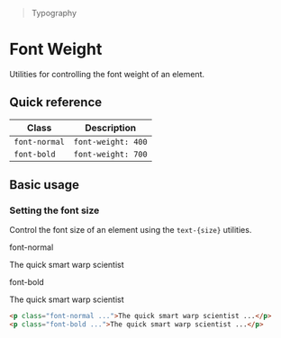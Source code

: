 > Typography

# Font Weight

Utilities for controlling the font weight of an element.

## Quick reference

| Class          | Description        |
|----------------|--------------------|
| `font-normal`  | `font-weight: 400` |
| `font-bold`    | `font-weight: 700` |

## Basic usage

### Setting the font size
Control the font size of an element using the `text-{size}` utilities.

<container>
  <div class="mx-24">
    <span class="pd-font-medium pd-text-sm pd-text-slate-500 pd-font-mono dark:pd-text-slate-400">font-normal</span>
    <p class="text-t1 font-normal mt-0!">The quick smart warp scientist</p>
    <span class="pd-font-medium pd-text-sm pd-text-slate-500 pd-font-mono dark:pd-text-slate-400">font-bold</span>
    <p class="text-t2 font-bold mt-0!">The quick smart warp scientist</p>
  </div>
</container>

```html
<p class="font-normal ...">The quick smart warp scientist ...</p>
<p class="font-bold ...">The quick smart warp scientist ...</p>
```
